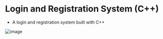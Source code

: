 # Login and Registration System (C++)
- A login and registration system built with C++

![image](https://user-images.githubusercontent.com/60242731/190833597-9551b723-9256-4887-90b3-170992773128.png)
